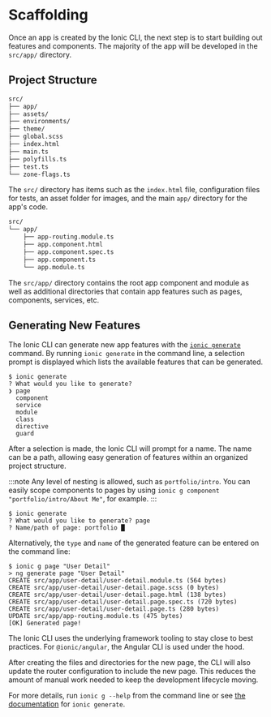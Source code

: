 # Scaffolding

Once an app is created by the Ionic CLI, the next step is to start building out features and components. The majority of the app will be developed in the `src/app/` directory.

## Project Structure

```bash
src/
├── app/
├── assets/
├── environments/
├── theme/
├── global.scss
├── index.html
├── main.ts
├── polyfills.ts
├── test.ts
└── zone-flags.ts
```

The `src/` directory has items such as the `index.html` file, configuration files for tests, an asset folder for images, and the main `app/` directory for the app's code.

```bash
src/
└── app/
    ├── app-routing.module.ts
    ├── app.component.html
    ├── app.component.spec.ts
    ├── app.component.ts
    └── app.module.ts
```

The `src/app/` directory contains the root app component and module as well as additional directories that contain app features such as pages, components, services, etc.

## Generating New Features

The Ionic CLI can generate new app features with the [`ionic generate`](../cli/commands/generate.md) command. By running `ionic generate` in the command line, a selection prompt is displayed which lists the available features that can be generated.

```shell-session
$ ionic generate
? What would you like to generate?
❯ page
  component
  service
  module
  class
  directive
  guard
```

After a selection is made, the Ionic CLI will prompt for a name. The name can be a path, allowing easy generation of features within an organized project structure.

:::note
Any level of nesting is allowed, such as `portfolio/intro`. You can easily scope components to pages by using `ionic g component "portfolio/intro/About Me"`, for example.
:::

```shell-session
$ ionic generate
? What would you like to generate? page
? Name/path of page: portfolio █
```

Alternatively, the `type` and `name` of the generated feature can be entered on the command line:

```shell-session
$ ionic g page "User Detail"
> ng generate page "User Detail"
CREATE src/app/user-detail/user-detail.module.ts (564 bytes)
CREATE src/app/user-detail/user-detail.page.scss (0 bytes)
CREATE src/app/user-detail/user-detail.page.html (138 bytes)
CREATE src/app/user-detail/user-detail.page.spec.ts (720 bytes)
CREATE src/app/user-detail/user-detail.page.ts (280 bytes)
UPDATE src/app/app-routing.module.ts (475 bytes)
[OK] Generated page!
```

The Ionic CLI uses the underlying framework tooling to stay close to best practices. For `@ionic/angular`, the Angular CLI is used under the hood.

After creating the files and directories for the new page, the CLI will also update the router configuration to include the new page. This reduces the amount of manual work needed to keep the development lifecycle moving.

For more details, run `ionic g --help` from the command line or see [the documentation](../cli/commands/generate.md) for `ionic generate`.
